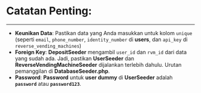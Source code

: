 # Catatan Penting:

---

-   **Keunikan Data**: Pastikan data yang Anda masukkan untuk kolom `unique` (seperti `email`, `phone_number`, `identity_number` di **users**, dan `api_key` di `reverse_vending_machines`)
-   **Foreign Key**: **DepositSeeder** mengambil `user_id` dan `rvm_id` dari data yang sudah ada. Jadi, pastikan **UserSeeder** dan **ReverseVendingMachineSeeder** dijalankan terlebih dahulu. Urutan pemanggilan di **DatabaseSeeder.php**.
-   **Password**: **Password** untuk **user dummy** di **UserSeeder** adalah **`password`** atau **`password123`**.
